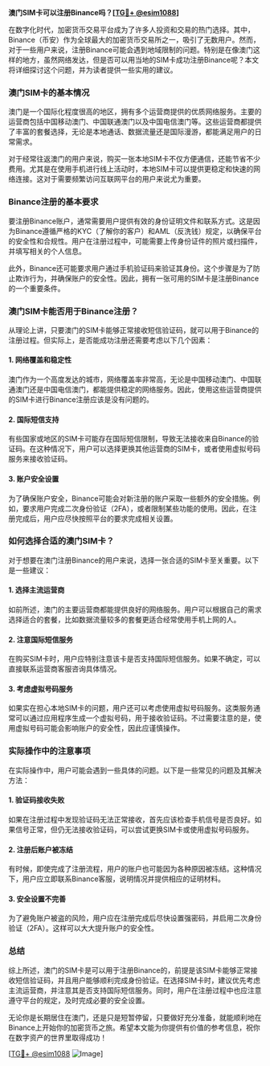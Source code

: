 **澳门SIM卡可以注册Binance吗？[[TG💪+ @esim1088](https://t.me/s/esim1088)]**

在数字化时代，加密货币交易平台成为了许多人投资和交易的热门选择。其中，Binance（币安）作为全球最大的加密货币交易所之一，吸引了无数用户。然而，对于一些用户来说，注册Binance可能会遇到地域限制的问题。特别是在像澳门这样的地方，虽然网络发达，但是否可以用当地的SIM卡成功注册Binance呢？本文将详细探讨这个问题，并为读者提供一些实用的建议。

### 澳门SIM卡的基本情况

澳门是一个国际化程度很高的地区，拥有多个运营商提供的优质网络服务。主要的运营商包括中国移动澳门、中国联通澳门以及中国电信澳门等。这些运营商都提供了丰富的套餐选择，无论是本地通话、数据流量还是国际漫游，都能满足用户的日常需求。

对于经常往返澳门的用户来说，购买一张本地SIM卡不仅方便通信，还能节省不少费用。尤其是在使用手机进行线上活动时，本地SIM卡可以提供更稳定和快速的网络连接。这对于需要频繁访问互联网平台的用户来说尤为重要。

### Binance注册的基本要求

要注册Binance账户，通常需要用户提供有效的身份证明文件和联系方式。这是因为Binance遵循严格的KYC（了解你的客户）和AML（反洗钱）规定，以确保平台的安全性和合规性。用户在注册过程中，可能需要上传身份证件的照片或扫描件，并填写相关的个人信息。

此外，Binance还可能要求用户通过手机验证码来验证其身份。这个步骤是为了防止欺诈行为，并确保账户的安全性。因此，拥有一张可用的SIM卡是注册Binance的一个重要条件。

### 澳门SIM卡能否用于Binance注册？

从理论上讲，只要澳门的SIM卡能够正常接收短信验证码，就可以用于Binance的注册过程。但实际上，是否能成功注册还需要考虑以下几个因素：

#### 1. 网络覆盖和稳定性
澳门作为一个高度发达的城市，网络覆盖率非常高，无论是中国移动澳门、中国联通澳门还是中国电信澳门，都能提供稳定的网络服务。因此，使用这些运营商提供的SIM卡进行Binance注册应该是没有问题的。

#### 2. 国际短信支持
有些国家或地区的SIM卡可能存在国际短信限制，导致无法接收来自Binance的验证码。在这种情况下，用户可以选择更换其他运营商的SIM卡，或者使用虚拟号码服务来接收验证码。

#### 3. 账户安全设置
为了确保账户安全，Binance可能会对新注册的账户采取一些额外的安全措施。例如，要求用户完成二次身份验证（2FA），或者限制某些功能的使用。因此，在注册完成后，用户应尽快按照平台的要求完成相关设置。

### 如何选择合适的澳门SIM卡？

对于想要在澳门注册Binance的用户来说，选择一张合适的SIM卡至关重要。以下是一些建议：

#### 1. 选择主流运营商
如前所述，澳门的主要运营商都能提供良好的网络服务。用户可以根据自己的需求选择适合的套餐，比如数据流量较多的套餐更适合经常使用手机上网的人。

#### 2. 注意国际短信服务
在购买SIM卡时，用户应特别注意该卡是否支持国际短信服务。如果不确定，可以直接联系运营商客服咨询具体情况。

#### 3. 考虑虚拟号码服务
如果实在担心本地SIM卡的问题，用户还可以考虑使用虚拟号码服务。这类服务通常可以通过应用程序生成一个虚拟号码，用于接收验证码。不过需要注意的是，使用虚拟号码可能会影响账户的安全性，因此应谨慎操作。

### 实际操作中的注意事项

在实际操作中，用户可能会遇到一些具体的问题。以下是一些常见的问题及其解决方法：

#### 1. 验证码接收失败
如果在注册过程中发现验证码无法正常接收，首先应该检查手机信号是否良好。如果信号正常，但仍无法接收验证码，可以尝试更换SIM卡或使用虚拟号码服务。

#### 2. 注册后账户被冻结
有时候，即使完成了注册流程，用户的账户也可能因为各种原因被冻结。这种情况下，用户应立即联系Binance客服，说明情况并提供相应的证明材料。

#### 3. 安全设置不完善
为了避免账户被盗的风险，用户应在注册完成后尽快设置强密码，并启用二次身份验证（2FA）。这样可以大大提升账户的安全性。

### 总结

综上所述，澳门的SIM卡是可以用于注册Binance的，前提是该SIM卡能够正常接收短信验证码，并且用户能够顺利完成身份验证。在选择SIM卡时，建议优先考虑主流运营商，并注意其是否支持国际短信服务。同时，用户在注册过程中也应注意遵守平台的规定，及时完成必要的安全设置。

无论你是长期居住在澳门，还是只是短暂停留，只要做好充分准备，就能顺利地在Binance上开始你的加密货币之旅。希望本文能为你提供有价值的参考信息，祝你在数字资产的世界里取得成功！

[[TG💪+ @esim1088](https://t.me/s/esim1088) ![Image](https://i.postimg.cc/4NQfJmqS/Snipaste-2025-05-13-00-14-12.png)]